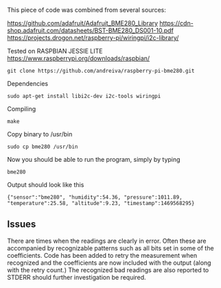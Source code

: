 
This piece of code was combined from several sources:

https://github.com/adafruit/Adafruit_BME280_Library
https://cdn-shop.adafruit.com/datasheets/BST-BME280_DS001-10.pdf
https://projects.drogon.net/raspberry-pi/wiringpi/i2c-library/

Tested on RASPBIAN JESSIE LITE
https://www.raspberrypi.org/downloads/raspbian/

```
git clone https://github.com/andreiva/raspberry-pi-bme280.git

```

Dependencies
```
sudo apt-get install libi2c-dev i2c-tools wiringpi
```
Compiling
```
make
```
Copy binary to /usr/bin
```
sudo cp bme280 /usr/bin
```
Now you should be able to run the program, simply by typing
```
bme280
```
Output should look like this
```
{"sensor":"bme280", "humidity":54.36, "pressure":1011.89, "temperature":25.58, "altitude":9.23, "timestamp":1469568295}
```

## Issues

There are times when the readings are clearly in error. Often these are accompanied by recognizable patterns such as all bits set in some of the coefficients. Code has been added to retry the measurement when recognized and the coefficients are now included with the output (along with the retry count.) The recognized bad readings are also reported to STDERR should further investigation be required.
